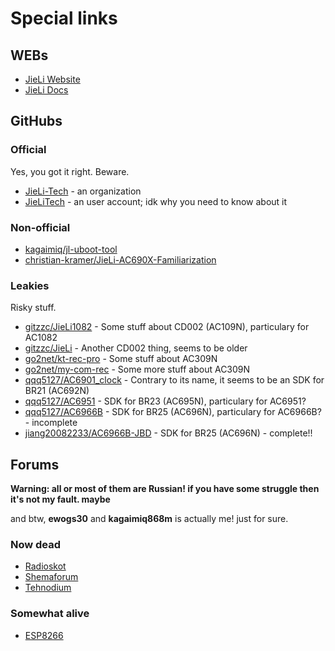 # Special links

## WEBs

- [JieLi Website](https://www.zh-jieli.com)
- [JieLi Docs](https://doc.zh-jieli.com)

## GitHubs

### Official

Yes, you got it right. Beware.

- [JieLi-Tech](https://github.com/Jieli-Tech) - an organization
- [JieLiTech](https://github.com/JieliTech) - an user account; idk why you need to know about it

### Non-official

- [kagaimiq/jl-uboot-tool](https://github.com/kagaimiq/jl-uboot-tool)
- [christian-kramer/JieLi-AC690X-Familiarization](https://github.com/christian-kramer/JieLi-AC690X-Familiarization)

### Leakies

Risky stuff.

- [gitzzc/JieLi1082](https://github.com/gitzzc/JieLi1082) - Some stuff about CD002 (AC109N), particulary for AC1082
- [gitzzc/JieLi](https://github.com/gitzzc/JieLi) - Another CD002 thing, seems to be older
- [go2net/kt-rec-pro](https://github.com/go2net/kt-rec-pro) - Some stuff about AC309N
- [go2net/my-com-rec](https://github.com/go2net/my-com-rec) - Some more stuff about AC309N
- [qqq5127/AC6901_clock](https://github.com/qqq5127/AC6901_clock) - Contrary to its name, it seems to be an SDK for BR21 (AC692N)
- [qqq5127/AC6951](https://github.com/qqq5127/AC6951) - SDK for BR23 (AC695N), particulary for AC6951?
- [qqq5127/AC6966B](https://github.com/qqq5127/AC6966B) - SDK for BR25 (AC696N), particulary for AC6966B? - incomplete
- [jiang20082233/AC6966B-JBD](https://github.com/jiang20082233/AC6966B-JBD) - SDK for BR25 (AC696N) - complete!!

## Forums

**Warning: all or most of them are Russian! if you have some struggle then it's not my fault. maybe**

and btw, **ewogs30** and **kagaimiq868m** is actually me! just for sure.

### Now dead

- [Radioskot](http://web.archive.org/web/20190401022412/https://radioskot.ru/forum/11-14227-1)
- [Shemaforum](https://web.archive.org/web/20210511195409/https://shemaforum.ru/topic/jl-soc-ac109n-ac209n-ac309n-ac410n-ac460n-ac690n/)
- [Tehnodium](http://web.archive.org/web/20220517054814/https://tehnodium.ru/thread-5.html)

### Somewhat alive

- [ESP8266](https://esp8266.ru/forum/threads/jl-soc.5500)
